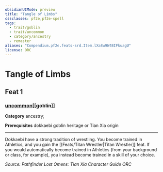 ```yaml
---
obsidianUIMode: preview
title: "Tangle of Limbs"
cssclasses: pf2e,pf2e-spell
tags:
  - trait/goblin
  - trait/uncommon
  - category/ancestry
  - remaster
aliases: "Compendium.pf2e.feats-srd.Item.lXa8w9W4BIFkuagU"
license: ORC
---
```

# Tangle of Limbs
## Feat 1
### [uncommon](uncommon "Uncommon Rarity Trait")[[goblin]]

**Category** ancestry; 



**Prerequisites** dokkaebi goblin heritage or Tian Xia origin
* * *
Dokkaebi have a strong tradition of wrestling. You become trained in Athletics, and you gain the [[Feats/Titan Wrestler|Titan Wrestler]] feat. If you would automatically become trained in Athletics (from your background or class, for example), you instead become trained in a skill of your choice.

*Source: Pathfinder Lost Omens: Tian Xia Character Guide*
*ORC*